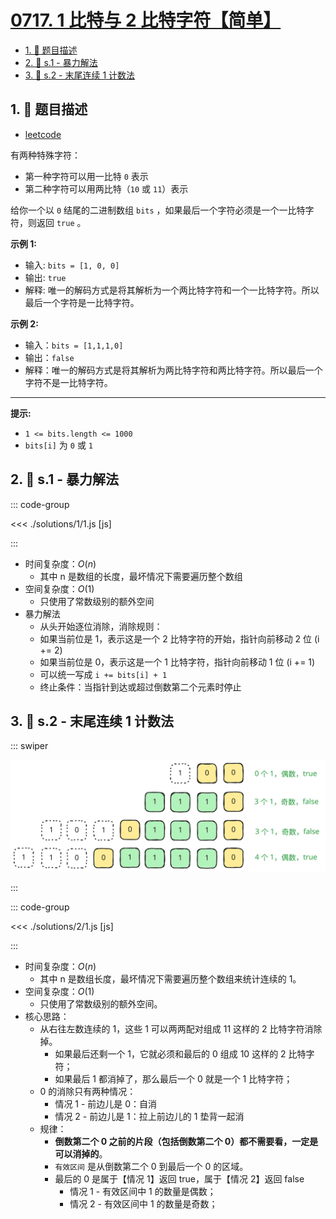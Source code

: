 # [0717. 1 比特与 2 比特字符【简单】](https://github.com/tnotesjs/TNotes.leetcode/tree/main/notes/0717.%201%20%E6%AF%94%E7%89%B9%E4%B8%8E%202%20%E6%AF%94%E7%89%B9%E5%AD%97%E7%AC%A6%E3%80%90%E7%AE%80%E5%8D%95%E3%80%91)

<!-- region:toc -->

- [1. 📝 题目描述](#1--题目描述)
- [2. 🎯 s.1 - 暴力解法](#2--s1---暴力解法)
- [3. 🎯 s.2 - 末尾连续 1 计数法](#3--s2---末尾连续-1-计数法)

<!-- endregion:toc -->

## 1. 📝 题目描述

- [leetcode](https://leetcode.cn/problems/1-bit-and-2-bit-characters/)

有两种特殊字符：

- 第一种字符可以用一比特 `0` 表示
- 第二种字符可以用两比特（`10` 或 `11`）表示

给你一个以 `0` 结尾的二进制数组 `bits` ，如果最后一个字符必须是一个一比特字符，则返回 `true` 。

**示例 1:**

- 输入: `bits = [1, 0, 0]`
- 输出: `true`
- 解释: 唯一的解码方式是将其解析为一个两比特字符和一个一比特字符。所以最后一个字符是一比特字符。

**示例 2:**

- 输入：`bits = [1,1,1,0]`
- 输出：`false`
- 解释：唯一的解码方式是将其解析为两比特字符和两比特字符。所以最后一个字符不是一比特字符。

---

**提示:**

- `1 <= bits.length <= 1000`
- `bits[i]` 为 `0` 或 `1`

## 2. 🎯 s.1 - 暴力解法

::: code-group

<<< ./solutions/1/1.js [js]

:::

- 时间复杂度：$O(n)$
  - 其中 n 是数组的长度，最坏情况下需要遍历整个数组
- 空间复杂度：$O(1)$
  - 只使用了常数级别的额外空间
- 暴力解法
  - 从头开始逐位消除，消除规则：
  - 如果当前位是 1，表示这是一个 2 比特字符的开始，指针向前移动 2 位 (i += 2)
  - 如果当前位是 0，表示这是一个 1 比特字符，指针向前移动 1 位 (i += 1)
  - 可以统一写成 `i += bits[i] + 1`
  - 终止条件：当指针到达或超过倒数第二个元素时停止

## 3. 🎯 s.2 - 末尾连续 1 计数法

::: swiper

![连续 1 计数法](./assets/2.svg)

:::

::: code-group

<<< ./solutions/2/1.js [js]

:::

- 时间复杂度：$O(n)$
  - 其中 n 是数组长度，最坏情况下需要遍历整个数组来统计连续的 1。
- 空间复杂度：$O(1)$
  - 只使用了常数级别的额外空间。
- 核心思路：
  - 从右往左数连续的 1，这些 1 可以两两配对组成 11 这样的 2 比特字符消除掉。
    - 如果最后还剩一个 1，它就必须和最后的 0 组成 10 这样的 2 比特字符；
    - 如果最后 1 都消掉了，那么最后一个 0 就是一个 1 比特字符；
  - 0 的消除只有两种情况：
    - 情况 1 - 前边儿是 0：自消
    - 情况 2 - 前边儿是 1：拉上前边儿的 1 垫背一起消
  - 规律：
    - **倒数第二个 0 之前的片段（包括倒数第二个 0）都不需要看，一定是可以消掉的**。
    - `有效区间` 是从倒数第二个 0 到最后一个 0 的区域。
    - 最后的 0 是属于【情况 1】返回 true，属于【情况 2】返回 false
      - 情况 1 - 有效区间中 1 的数量是偶数；
      - 情况 2 - 有效区间中 1 的数量是奇数；
